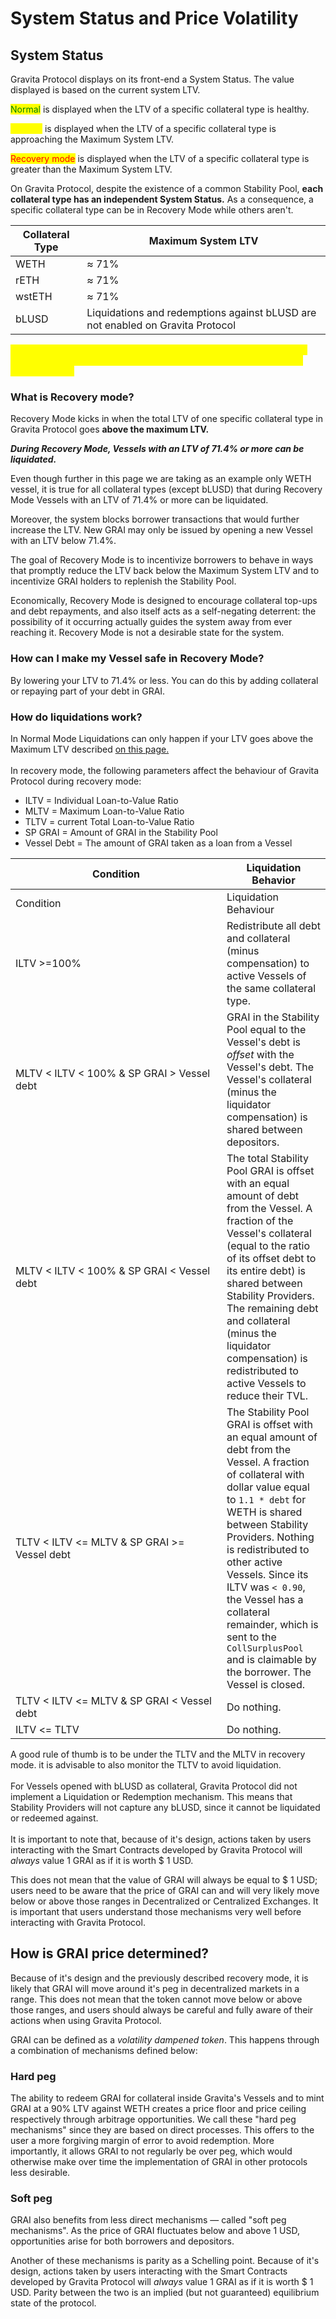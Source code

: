 # System Status and Price Volatility

## System Status

Gravita Protocol displays on its front-end a System Status. The value displayed is based on the current system LTV.&#x20;

<mark style="color:green;">Normal</mark> is displayed when the LTV of a specific collateral type is healthy.

<mark style="color:yellow;">Caution</mark> is displayed when the LTV of a specific collateral type is approaching the Maximum System LTV.&#x20;

<mark style="color:red;">Recovery mode</mark> is displayed when the LTV of a specific collateral type is greater than the Maximum System LTV.

On Gravita Protocol, despite the existence of a common Stability Pool, **each collateral type has an independent System Status.** As a consequence, a specific collateral type can be in Recovery Mode while others aren't.&#x20;

| Collateral Type | Maximum System LTV                                                             |
| --------------- | ------------------------------------------------------------------------------ |
| WETH            | ≈ 71%                                                                          |
| rETH            | ≈ 71%                                                                          |
| wstETH          | ≈ 71%                                                                          |
| bLUSD           | Liquidations and redemptions against bLUSD are not enabled on Gravita Protocol |

<mark style="color:yellow;">**In order to better give users an understanding of how Gravita Protocol works, the following examples will be only be made using WETH as a collateral type.**</mark>

### What is Recovery mode?&#x20;

Recovery Mode kicks in when the total LTV of one specific collateral type in Gravita Protocol goes  **above the maximum LTV.**

_**During Recovery Mode, Vessels with an LTV of 71.4% or more can be liquidated.**_&#x20;

Even though further in this page we are taking as an example only WETH vessel, it is true for all collateral types (except bLUSD) that during Recovery Mode Vessels with an LTV of 71.4% or more can be liquidated.&#x20;

Moreover, the system blocks borrower transactions that would further increase the LTV. New GRAI may only be issued by opening a new Vessel with an LTV below 71.4%.

The goal of Recovery Mode is to incentivize borrowers to behave in ways that promptly reduce the LTV back below the Maximum System LTV and to incentivize GRAI holders to replenish the Stability Pool.

Economically, Recovery Mode is designed to encourage collateral top-ups and debt repayments, and also itself acts as a self-negating deterrent: the possibility of it occurring actually guides the system away from ever reaching it. Recovery Mode is not a desirable state for the system.&#x20;

### How can I make my Vessel safe in Recovery Mode?

By lowering your LTV to 71.4% or less. You can do this by adding collateral or repaying part of your debt in GRAI.

### How do liquidations work?&#x20;

In Normal Mode Liquidations can only happen if your LTV goes above the Maximum LTV described [on this page.\
](vessels-and-collateral.md)\
In recovery mode, the following parameters affect the behaviour of Gravita Protocol during recovery mode:

* ILTV = Individual Loan-to-Value Ratio&#x20;
* MLTV = Maximum Loan-to-Value Ratio
* TLTV = current Total Loan-to-Value Ratio&#x20;
* SP GRAI = Amount of GRAI in the Stability Pool
* Vessel Debt = The amount of GRAI taken as a loan from a Vessel

<table data-header-hidden><thead><tr><th width="322">Condition                                              </th><th>Liquidation Behavior</th></tr></thead><tbody><tr><td>Condition                                              </td><td>Liquidation Behaviour</td></tr><tr><td>ILTV >=100%</td><td>Redistribute all debt and collateral (minus compensation) to active Vessels of the same collateral type.</td></tr><tr><td>MLTV &#x3C; ILTV &#x3C; 100% &#x26; SP GRAI > Vessel debt</td><td>GRAI in the Stability Pool equal to the Vessel's debt is <em>offset</em> with the Vessel's debt. The Vessel's collateral (minus the liquidator compensation) is shared between depositors.</td></tr><tr><td>MLTV &#x3C; ILTV &#x3C; 100% &#x26; SP GRAI &#x3C; Vessel debt</td><td>The total Stability Pool GRAI is offset with an equal amount of debt from the Vessel. A fraction of the Vessel's collateral (equal to the ratio of its offset debt to its entire debt) is shared between Stability Providers. The remaining debt and collateral (minus the liquidator compensation) is redistributed to active Vessels to reduce their TVL.</td></tr><tr><td>TLTV &#x3C; ILTV &#x3C;= MLTV &#x26; SP GRAI >= Vessel debt</td><td>The Stability Pool GRAI is offset with an equal amount of debt from the Vessel. A fraction of collateral with dollar value equal to <code>1.1 * debt</code> for WETH is shared between Stability Providers. Nothing is redistributed to other active Vessels. Since its ILTV was <code>&#x3C; 0.90</code>, the Vessel has a collateral remainder, which is sent to the <code>CollSurplusPool</code> and is claimable by the borrower. The Vessel is closed.</td></tr><tr><td>TLTV &#x3C; ILTV &#x3C;= MLTV  &#x26; SP GRAI &#x3C; Vessel debt</td><td>Do nothing.</td></tr><tr><td>ILTV &#x3C;= TLTV</td><td>Do nothing.</td></tr></tbody></table>

A good rule of thumb is to be under the TLTV and the MLTV in recovery mode. it is advisable to also monitor the TLTV to avoid liquidation.\
\
For Vessels opened with bLUSD as collateral, Gravita Protocol did not implement a Liquidation or Redemption mechanism. This means that Stability Providers will not capture any bLUSD, since it cannot be liquidated or redeemed against.\
\
It is important to note that, because of it's design, actions taken by users interacting with the Smart Contracts developed by Gravita Protocol will _always_ value 1 GRAI as if it is worth $ 1 USD.&#x20;

This does not mean that the value of GRAI will always be equal to $ 1 USD; users need to be aware that the price of GRAI can and will very likely move below or above those ranges in Decentralized or Centralized Exchanges. It is important that users understand those mechanisms very well before interacting with Gravita Protocol.

## How is GRAI price determined?

Because of it's design and the previously described recovery mode, it is likely that GRAI will move around it's peg in decentralized markets in a range. This does not mean that the token cannot move below or above those ranges, and users should always be careful and fully aware of their actions when using Gravita Protocol.

GRAI can be defined as a _volatility dampened token_. This happens through a combination of mechanisms defined below:

### Hard peg

The ability to redeem GRAI for collateral inside Gravita's Vessels and to mint GRAI at a 90% LTV against WETH creates a price floor and price ceiling respectively through arbitrage opportunities. We call these "hard peg mechanisms" since they are based on direct processes. This offers to the user a more forgiving margin of error to avoid redemption. More importantly, it allows GRAI to not regularly be over peg, which would otherwise make over time the implementation of GRAI in other protocols less desirable.

### Soft peg

GRAI also benefits from less direct mechanisms — called "soft peg mechanisms". As the price of GRAI fluctuates below and above 1 USD, opportunities arise for both borrowers and depositors.&#x20;

Another of these mechanisms is parity as a Schelling point. Because of it's design, actions taken by users interacting with the Smart Contracts developed by Gravita Protocol will _always_ value 1 GRAI as if it is worth $ 1 USD. Parity between the two is an implied (but not guaranteed) equilibrium state of the protocol.
